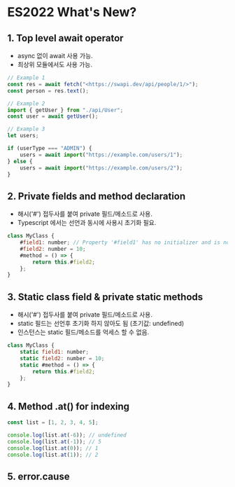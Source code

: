 # ES2022 What's New?

## 1. Top level await operator

- async 없이 await 사용 가능.  
- 최상위 모듈에서도 사용 가능.  

```javascript
// Example 1
const res = await fetch("<https://swapi.dev/api/people/1/>");
const person = res.text();

// Example 2
import { getUser } from "./api/User";
const user = await getUser();

// Example 3
let users;

if (userType === "ADMIN") {
	users = await import("https://example.com/users/1");
} else {
	users = await import("https://example.com/users/2");
}
```

## 2. Private fields and method declaration

- 해시('#') 접두사를 붙여 private 필드/메소드로 사용.  
- Typescript 에서는 선언과 동시에 사용시 초기화 필요.

```javascript
class MyClass {
	#field1: number; // Property '#field1' has no initializer and is not definitely assigned in the constructor.
	#field2: number = 10;
	#method = () => {
		return this.#field2;
	};
}
```

## 3. Static class field & private static methods

- 해시('#') 접두사를 붙여 private 필드/메소드로 사용.  
- static 필드는 선언후 초기화 하지 않아도 됨 (초기값: undefined)  
- 인스턴스는 static 필드/메소드를 억세스 할 수 없음.  

```javascript
class MyClass {
	static field1: number;
	static field2: number = 10;
	static #method = () => {
		return this.#field2;
	};
}
```
## 4. Method .at() for indexing

```javascript
const list = [1, 2, 3, 4, 5];

console.log(list.at(-6)); // undefined
console.log(list.at(-1)); // 5
console.log(list.at(0)); // 1
console.log(list.at(1)); // 2
```

## 5. error.cause
